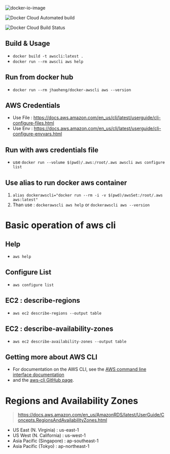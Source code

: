 
![docker-io-image](https://dockeri.co/image/jhaoheng/docker-awscli)

![Docker Cloud Automated build](https://img.shields.io/docker/cloud/automated/jhaoheng/docker-awscli)

![Docker Cloud Build Status](https://img.shields.io/docker/cloud/build/jhaoheng/docker-awscli)

## Build & Usage
- `docker build -t awscli:latest .`
- `docker run --rm awscli aws help`

## Run from docker hub
- `docker run --rm jhaoheng/docker-awscli aws --version`

## AWS Credentials
- Use File : https://docs.aws.amazon.com/en_us/cli/latest/userguide/cli-configure-files.html
- Use Env : https://docs.aws.amazon.com/en_us/cli/latest/userguide/cli-configure-envvars.html

## Run with aws credentials file
- use `docker run --volume $(pwd)/.aws:/root/.aws awscli aws configure list`

## Use alias to run docker aws container
1. `alias dockerawscli="docker run --rm -i -v $(pwd)/awsSet:/root/.aws aws:latest"`
2. Than use : `dockerawscli aws help` or `dockerawscli aws --version`

# Basic operation of aws cli

## Help
- `aws help`

## Configure List
- `aws configure list`

## EC2 : describe-regions
- `aws ec2 describe-regions --output table`

## EC2 : describe-availability-zones
- `aws ec2 describe-availability-zones --output table`

## Getting more about AWS CLI
- For documentation on the AWS CLI, see the [AWS command line interface documentation](http://aws.amazon.com/documentation/cli/) 
- and the [aws-cli GitHub page](https://github.com/aws/aws-cli).

# Regions and Availability Zones
> https://docs.aws.amazon.com/en_us/AmazonRDS/latest/UserGuide/Concepts.RegionsAndAvailabilityZones.html

- US East (N. Virginia) : us-east-1
- US West (N. California) : us-west-1
- Asia Pacific (Singapore) : ap-southeast-1
- Asia Pacific (Tokyo) : ap-northeast-1